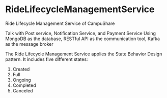 # RideLifecycleManagementService
Ride Lifecycle Management Service of CampuShare

Talk with Post service, Notification Service, and Payment Service
Using MongoDB as the database, RESTful API as the communication tool, Kafka as the message broker

The Ride Lifecycle Management Service applies the State Behavior Design pattern.
It includes five different states:
1. Created
2. Full
3. Ongoing
4. Completed
5. Canceled